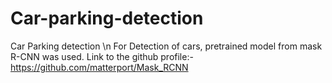 # Car-parking-detection
Car Parking detection \n
For Detection of cars, pretrained model from mask R-CNN was used. Link to the github profile:-
https://github.com/matterport/Mask_RCNN
